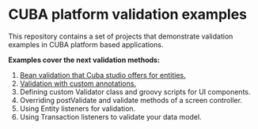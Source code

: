 # CUBA platform validation examples

This repository contains a set of projects that demonstrate validation examples
in CUBA platform based applications.

**Examples cover the next validation methods:**
1. [Bean validation that Cuba studio offers for entities.](simple-validation/)
1. [Validation with custom annotations.](validation-with-custom-annotations/)
1. Defining custom Validator class and groovy scripts for UI components.
1. Overriding postValidate and validate methods of a screen controller.
1. Using Entity listeners for validation.
1. Using Transaction listeners to validate your data model.
